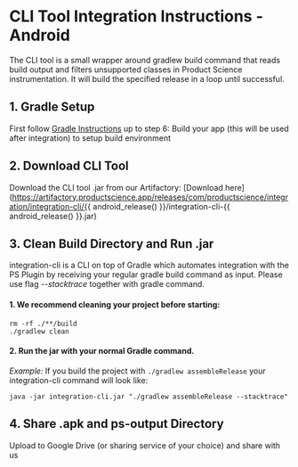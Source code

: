 # CLI Tool Integration Instructions - Android
The CLI tool is a small wrapper around gradlew build command that reads build output and filters unsupported classes in Product Science instrumentation. It will build the specified release in a loop until successful.

## 1. Gradle Setup
First follow [Gradle Instructions](gradle.md) up to step 6: Build your app (this will be used after integration) to setup build environment

## 2. Download CLI Tool
Download the CLI tool .jar from our Artifactory: [Download here](https://artifactory.productscience.app/releases/com/productscience/integration/integration-cli/{{ android_release() }}/integration-cli-{{ android_release() }}.jar)

## 3. Clean Build Directory and Run .jar
integration-cli is a CLI on top of Gradle which automates integration with the PS Plugin by receiving your regular gradle build command as input. Please use flag *--stacktrace* together with gradle command.

#### 1. We recommend cleaning your project before starting:
```
rm -rf ./**/build
./gradlew clean
```

#### 2. Run the jar with your normal Gradle command. 

*Example:*
If you build the project with `./gradlew assembleRelease` your integration-cli command will look like:
```
java -jar integration-cli.jar "./gradlew assembleRelease --stacktrace"
```

## 4. Share .apk and ps-output Directory
Upload to Google Drive (or sharing service of your choice) and share with us
